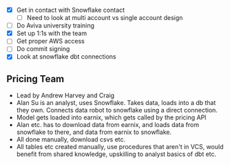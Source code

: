 - [x] Get in contact with Snowflake contact 
	- [ ] Need to look at multi account vs single account design 
- [ ] Do Aviva university training
- [x] Set up 1:1s with the team
- [ ] Get proper AWS access
- [ ] Do commit signing
- [x] Look at snowflake dbt connections
## Pricing Team
- Lead by Andrew Harvey and Craig
- Alan Su is an analyst, uses Snowflake. Takes data, loads into a db that they own. Connects data robot to snowflake using a direct connection.
- Model gets loaded into earnix, which gets called by the pricing API
- Alan etc. has to download data from earnix, and loads data from snowflake to there, and data from earnix to snowflake. 
- All done manually, download csvs etc. 
- All tables etc created manually, use procedures that aren't in VCS, would benefit from shared knowledge, upskilling to analyst basics of dbt etc. 

##